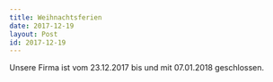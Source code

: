```yaml
---
title: Weihnachtsferien
date: 2017-12-19
layout: Post
id: 2017-12-19
---
```

Unsere Firma ist vom 23.12.2017 bis und mit 07.01.2018 geschlossen.
